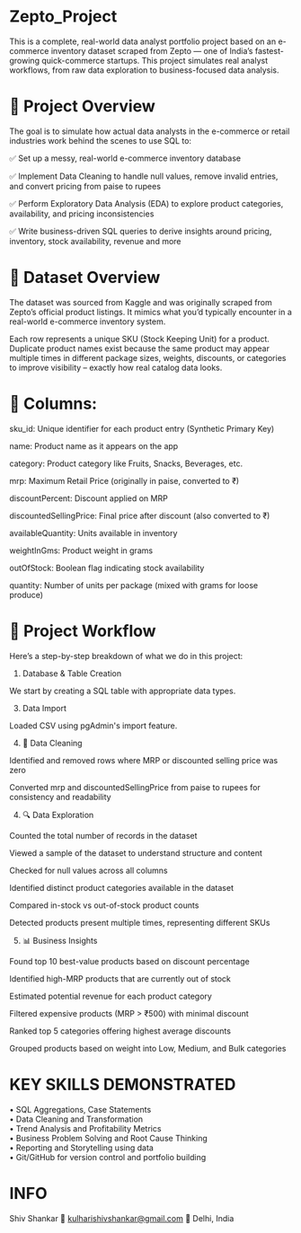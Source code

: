 # Zepto_Project

This is a complete, real-world data analyst portfolio project based on an e-commerce inventory dataset scraped from Zepto — one of India’s fastest-growing quick-commerce startups. This project simulates real analyst workflows, from raw data exploration to business-focused data analysis.

# 📌 Project Overview

The goal is to simulate how actual data analysts in the e-commerce or retail industries work behind the scenes to use SQL to:

✅ Set up a messy, real-world e-commerce inventory database

✅ Implement Data Cleaning to handle null values, remove invalid entries, and convert pricing from paise to rupees
  
✅ Perform Exploratory Data Analysis (EDA) to explore product categories, availability, and pricing inconsistencies

✅ Write business-driven SQL queries to derive insights around pricing, inventory, stock availability, revenue and more

# 📁 Dataset Overview
The dataset was sourced from Kaggle and was originally scraped from Zepto’s official product listings. It mimics what you’d typically encounter in a real-world e-commerce inventory system.

Each row represents a unique SKU (Stock Keeping Unit) for a product. Duplicate product names exist because the same product may appear multiple times in different package sizes, weights, discounts, or categories to improve visibility – exactly how real catalog data looks.

# 🧾 Columns:

sku_id: Unique identifier for each product entry (Synthetic Primary Key)

name: Product name as it appears on the app

category: Product category like Fruits, Snacks, Beverages, etc.

mrp: Maximum Retail Price (originally in paise, converted to ₹)

discountPercent: Discount applied on MRP

discountedSellingPrice: Final price after discount (also converted to ₹)

availableQuantity: Units available in inventory

weightInGms: Product weight in grams

outOfStock: Boolean flag indicating stock availability

quantity: Number of units per package (mixed with grams for loose produce)

# 🔧 Project Workflow
Here’s a step-by-step breakdown of what we do in this project:

1. Database & Table Creation

We start by creating a SQL table with appropriate data types.

3. Data Import

Loaded CSV using pgAdmin's import feature.

4. 🧹 Data Cleaning

Identified and removed rows where MRP or discounted selling price was zero

Converted mrp and discountedSellingPrice from paise to rupees for consistency and readability

4. 🔍 Data Exploration

Counted the total number of records in the dataset

Viewed a sample of the dataset to understand structure and content

Checked for null values across all columns

Identified distinct product categories available in the dataset

Compared in-stock vs out-of-stock product counts

Detected products present multiple times, representing different SKUs

5. 📊 Business Insights
   
Found top 10 best-value products based on discount percentage

Identified high-MRP products that are currently out of stock

Estimated potential revenue for each product category

Filtered expensive products (MRP > ₹500) with minimal discount

Ranked top 5 categories offering highest average discounts

Grouped products based on weight into Low, Medium, and Bulk categories

# KEY SKILLS DEMONSTRATED

•	SQL Aggregations, Case Statements  
•	Data Cleaning and Transformation  
•	Trend Analysis and Profitability Metrics  
•	Business Problem Solving and Root Cause Thinking  
•	Reporting and Storytelling using data  
•	Git/GitHub for version control and portfolio building

# INFO

Shiv Shankar 📧 kulharishivshankar@gmail.com 📍 Delhi, India
